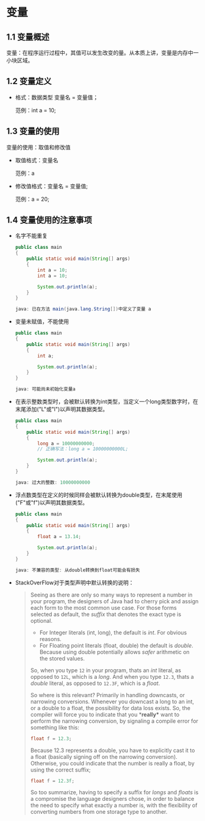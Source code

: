 # 变量

## 1.1 变量概述

变量：在程序运行过程中，其值可以发生改变的量。从本质上讲，变量是内存中一小块区域。

## 1.2 变量定义

- 格式：数据类型 变量名 = 变量值；

  范例：int a = 10;

## 1.3 变量的使用

变量的使用：取值和修改值

- 取值格式：变量名

  范例：a

- 修改值格式：变量名 = 变量值;

  范例：a = 20;

## 1.4 变量使用的注意事项

- 名字不能重复

  ```java
  public class main
  {
      public static void main(String[] args)
      {
          int a = 10;
          int a = 10;
  
          System.out.println(a);
      }
  }
  ```

  ```java
  java: 已在方法 main(java.lang.String[])中定义了变量 a
  ```

  

- 变量未赋值，不能使用

  ```java
  public class main
  {
      public static void main(String[] args)
      {
          int a;
  
          System.out.println(a);
      }
  }
  ```

  ```java
  java: 可能尚未初始化变量a
  ```

- 在表示整数类型时，会被默认转换为int类型，当定义一个long类型数字时，在末尾添加("L"或"l")以声明其数据类型。

  ```java
  public class main
  {
      public static void main(String[] args)
      {
          long a = 10000000000;
          // 正确写法：long a = 10000000000L;
  
          System.out.println(a);
      }
  }
  ```

  ```java
  java: 过大的整数: 10000000000
  ```

- 浮点数类型在定义的时候同样会被默认转换为double类型，在末尾使用("F"或"f")以声明其数据类型。

  ```java
  public class main
  {
      public static void main(String[] args)
      {
          float a = 13.14;
  
          System.out.println(a);
      }
  }
  ```

  ```java
  java: 不兼容的类型: 从double转换到float可能会有损失
  ```

- StackOverFlow对于类型声明中默认转换的说明：

  > Seeing as there are only so many ways to represent a number in your program, the designers of Java had to cherry pick and assign each form to the most common use case. For those forms selected as default, the *suffix* that denotes the exact type is optional.
  >
  > - For Integer literals (int, long), the default is *int*. For obvious reasons.
  > - For Floating point literals (float, double) the default is *double*. Because using double potentially allows *safer* arithmetic on the stored values.
  >
  > 
  >
  > So, when you type `12` in your program, thats an *int* literal, as opposed to `12L`, which is a *long*. And when you type `12.3`, thats a *double* literal, as opposed to `12.3F`, which is a *float*.
  >
  > So where is this relevant? Primarily in handling downcasts, or narrowing conversions. Whenever you downcast a long to an int, or a double to a float, the possibility for data loss exists. So, the compiler will force you to indicate that you ***really\*** want to perform the narrowing conversion, by signaling a compile error for something like this:
  >
  > ```java
  > float f = 12.3;
  > ```
  >
  > 
  >
  > Because 12.3 represents a double, you have to explicitly cast it to a float (basically signing off on the narrowing conversion). Otherwise, you could indicate that the number is really a float, by using the correct suffix;
  >
  > ```java
  > float f = 12.3f;
  > ```
  >
  > 
  >
  > So too summarize, having to specify a suffix for *longs* and *floats* is a compromise the language designers chose, in order to balance the need to specify what exactly a number is, with the flexibility of converting numbers from one storage type to another.
  > 

